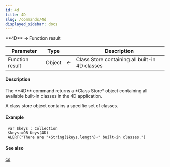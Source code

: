 ```yaml
---
id: 4d
title: 4D
slug: /commands/4d
displayed_sidebar: docs
---
```


<!--REF #_command_.4D.Syntax-->**4D**  -> Function result<!-- END REF-->
<!--REF #_command_.4D.Params-->
| Parameter | Type |  | Description |
| --- | --- | --- | --- |
| Function result | Object | &larr; | Class Store containing all built-in 4D classes |

<!-- END REF-->

#### Description 

<!--REF #_command_.4D.Summary-->The **4D** command returns a *Class Store* object containing all available built-in classes in the 4D application.<!-- END REF-->

A class store object contains a specific set of classes. 

#### Example 

```4d
 var $keys : Collection
 $keys:=OB Keys(4D)
 ALERT("There are "+String($keys.length)+" built-in classes.")
```

#### See also 

[cs](cs.md)  